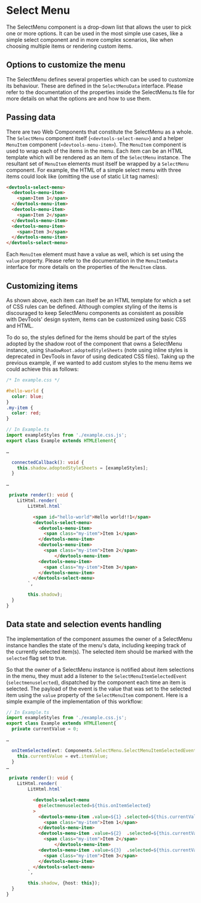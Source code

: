 # Select Menu
The SelectMenu component is a drop-down list that allows the user to pick one or more options. It can be used in the most simple use cases, like a simple select component and in more complex scenarios, like when choosing multiple items or rendering custom items.

## Options to customize the menu
The SelectMenu defines several properties which can be used to customize its behaviour. These are defined in the `SelectMenuData` interface. Please refer to the documentation of the properties inside the SelectMenu.ts file for more details on what the options are and how to use them.

## Passing data
There are two Web Components that constitute the SelectMenu as a whole. The `SelectMenu` component itself (`<devtools-select-menu>`) and a helper `MenuItem` component (`<devtools-menu-item>`). The `MenuItem` component is used to wrap each of the items in the menu. Each item can be an HTML template which will be rendered as an item of the `SelectMenu` instance. The resultant set of `MenuItem` elements must itself be wrapped by a `SelectMenu` component. For example, the HTML of a simple select menu with three items could look like (omitting the use of static Lit tag names):
```html
<devtools-select-menu>
  <devtools-menu-item>
    <span>Item 1</span>
  </devtools-menu-item>
  <devtools-menu-item>
    <span>Item 2</span>
  </devtools-menu-item>
  <devtools-menu-item>
    <span>Item 3</span>
  </devtools-menu-item>
</devtools-select-menu>
```
Each `MenuItem` element must have a value as well, which is set using the `value` property. Please refer to the documentation in the `MenuItemData` interface for more details on the properties of the `MenuItem` class.

## Customizing items
As shown above, each item can itself be an HTML template for which a set of CSS rules can be defined. Although complex styling of the items is discouraged to keep SelectMenu components as consistent as possible with DevTools' design system, items can be customized using basic CSS and HTML.

To do so, the styles defined for the items should be part of the styles adopted by the shadow root of the component that owns a SelectMenu instance, using `ShadowRoot.adoptedStyleSheets` (note using inline styles is deprecated in DevTools in favor of using dedicated CSS files). Taking up the previous example, if we wanted to add custom styles to the menu items we could achieve this as follows:

```css
/* In example.css */

#hello-world {
  color: blue;
}
.my-item {
  color: red;
}
```

```ts
// In Example.ts
import exampleStyles from './example.css.js';
export class Example extends HTMLElement{

…

  connectedCallback(): void {
    this.shadow.adoptedStyleSheets = [exampleStyles];
  }

…

 private render(): void {
    LitHtml.render(
        LitHtml.html`
```
```html
          <span id="hello-world">Hello world!!1</span>
          <devtools-select-menu>
            <devtools-menu-item>
              <span class="my-item">Item 1</span>
            </devtools-menu-item>
            <devtools-menu-item>
              <span class="my-item">Item 2</span>
                  </devtools-menu-item>
            <devtools-menu-item>
              <span class="my-item">Item 3</span>
            </devtools-menu-item>
          </devtools-select-menu>
        `,
```
```ts
        this.shadow);
  }
}
```

## Data state and selection events handling
The implementation of the component assumes the owner of a SelectMenu instance handles the state of the menu's data, including keeping track of the currently selected item(s). The selected item should be marked with the `selected` flag set to true.

So that the owner of a SelectMenu instance is notified about item selections in the menu, they must add a listener to the `SelectMenuItemSelectedEvent` (`selectmenuselected`), dispatched by the component each time an item is selected. The payload of the event is the value that was set to the selected item using the `value` property of the `SelectMenuItem` component. Here is a simple example of the implementation of this workflow:


```ts
// In Example.ts
import exampleStyles from './example.css.js';
export class Example extends HTMLElement{
  private currentValue = 0;

…

  onItemSelected(evt: Components.SelectMenu.SelectMenuItemSelectedEvent): void {
    this.currentValue = evt.itemValue;
  }
…

 private render(): void {
    LitHtml.render(
        LitHtml.html`
```
```html
          <devtools-select-menu
            @selectmenuselected=${this.onItemSelected}
          >
            <devtools-menu-item .value=${1} .selected=${this.currentValue === 1}>
              <span class="my-item">Item 1</span>
            </devtools-menu-item>
            <devtools-menu-item .value=${2}  .selected=${this.currentValue === 2}>
              <span class="my-item">Item 2</span>
                  </devtools-menu-item>
            <devtools-menu-item .value=${3}  .selected=${this.currentValue === 3}>
              <span class="my-item">Item 3</span>
            </devtools-menu-item>
          </devtools-select-menu>
        `,
```
```ts
        this.shadow, {host: this});
  }
}
```
